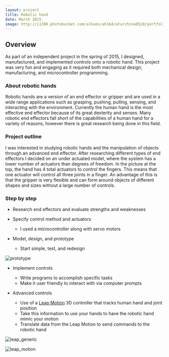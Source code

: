 ```yaml
---
layout: project
title: Robotic hand
date: March 2015
image: http://i1380.photobucket.com/albums/ah164/aturchina0528/portfolio/handapril_zpsjdkxwxfp.jpg
---
```


## Overview

As part of an independent project in the spring of 2015, I designed, manufactured, and implemented controls onto a robotic hand. This project was very fun and engaging as it required both mechanical design, manufacturing, and microcontroller programming.

### About robotic hands
Robotic hands are a version of an end effector or gripper and are used in a wide range applications such as grasping, pushing, pulling, sensing, and interacting with the environment. Currently the human hand is the most effective end effector because of its great dexterity and senses. Many robotic end effectors fall short of the capabilities of a human hand for a variety of reasons, however there is great research being done in this field.  

### Project outline
I was interested in studying robotic hands and the manipulation of objects through an advanced end effector. After researching different types of end effectors I decided on an under actuated model, where the system has a lower number of actuators than degrees of freedom. In the picture at the top, the hand has 4 total actuators to control the fingers.  This means that one actuator will control all three joints in a finger. An advantage of this is that the gripper is very flexible and can form around objects of different shapes and sizes without a large number of controls.  

### Step by step

* Research end effectors and evaluate strengths and weaknesses  

* Specify control method and actuators  
  * I used a microcontroller along with servo motors  

* Model, design, and prototype  
  * Start simple, test, and redesign  

![prototype](http://i1380.photobucket.com/albums/ah164/aturchina0528/portfolio/handearly_zpsb4xkfqjn.jpg)

* Implement controls
  * Write programs to accomplish specific tasks
  * Make it user friendly to interact with via computer prompts

* Advanced controls
  * Use of a [Leap Motion](https://www.leapmotion.com/) 3D controller that tracks human hand and joint position
  * Take this information to use your hands to have the robotic hand mimic your motion
  * Translate data from the Leap Motion to send commands to the robotic hand

![leap_generic](http://i1380.photobucket.com/albums/ah164/aturchina0528/portfolio/leap_zpsffsbhvyh.jpg)

![leap_motion](http://i1380.photobucket.com/albums/ah164/aturchina0528/portfolio/leapmotion_zpsavi4q1yd.png)
